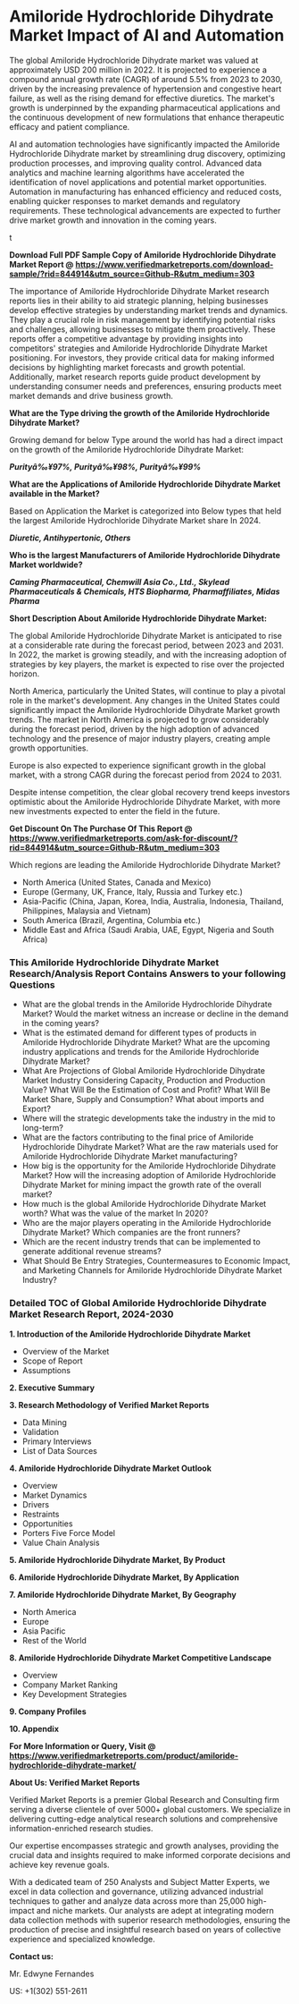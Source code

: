 <meta name="title" content="Global Amiloride Hydrochloride Dihydrate Market Impact of AI and Automation"><meta name="description" content="The global Amiloride Hydrochloride Dihydrate market was valued at approximately USD 200 million in 2022. It is projected to experience a compound annual growth rate (C"><meta name="title" content="Amiloride Hydrochloride Dihydrate Market Size, Share, Scope, Trends, Growth, Opportunities, Analysis, Forecast"><h1>Amiloride Hydrochloride Dihydrate Market Impact of AI and Automation</h1><p>The global Amiloride Hydrochloride Dihydrate market was valued at approximately USD 200 million in 2022. It is projected to experience a compound annual growth rate (CAGR) of around 5.5% from 2023 to 2030, driven by the increasing prevalence of hypertension and congestive heart failure, as well as the rising demand for effective diuretics. The market's growth is underpinned by the expanding pharmaceutical applications and the continuous development of new formulations that enhance therapeutic efficacy and patient compliance.</p><p>AI and automation technologies have significantly impacted the Amiloride Hydrochloride Dihydrate market by streamlining drug discovery, optimizing production processes, and improving quality control. Advanced data analytics and machine learning algorithms have accelerated the identification of novel applications and potential market opportunities. Automation in manufacturing has enhanced efficiency and reduced costs, enabling quicker responses to market demands and regulatory requirements. These technological advancements are expected to further drive market growth and innovation in the coming years.</p>t</p><p id="" class=""><strong>Download Full PDF Sample Copy of Amiloride Hydrochloride Dihydrate Market Report @ <a href="https://www.verifiedmarketreports.com/download-sample/?rid=844914&utm_source=Github-R&utm_medium=303" target="_blank">https://www.verifiedmarketreports.com/download-sample/?rid=844914&utm_source=Github-R&utm_medium=303</a></strong></p><p>The importance of&nbsp;Amiloride Hydrochloride Dihydrate Market research reports lies in their ability to aid strategic planning, helping businesses develop effective strategies by understanding market trends and dynamics. They play a crucial role in risk management by identifying potential risks and challenges, allowing businesses to mitigate them proactively. These reports offer a competitive advantage by providing insights into competitors' strategies and Amiloride Hydrochloride Dihydrate Market positioning. For investors, they provide critical data for making informed decisions by highlighting market forecasts and growth potential. Additionally, market research reports guide product development by understanding consumer needs and preferences, ensuring products meet market demands and drive business growth.</p><p><strong>What are the&nbsp;Type driving the growth of the Amiloride Hydrochloride Dihydrate Market?</strong></p><p id="" class="">Growing demand for below Type around the world has had a direct impact on the growth of the Amiloride Hydrochloride Dihydrate Market:</p><em><strong>Purityâ‰¥97%, Purityâ‰¥98%, Purityâ‰¥99%</strong></em></p><strong>What are the&nbsp;Applications&nbsp;of Amiloride Hydrochloride Dihydrate Market available in the Market?</strong></p><p id="" class="">Based on Application the Market is categorized into Below types that held the largest Amiloride Hydrochloride Dihydrate Market share In 2024.</p><em><strong>Diuretic, Antihypertonic, Others</strong></em></p><strong>Who is the largest Manufacturers of Amiloride Hydrochloride Dihydrate Market worldwide?</strong></p><p><em><strong>Caming Pharmaceutical, Chemwill Asia Co., Ltd., Skylead Pharmaceuticals & Chemicals, HTS Biopharma, Pharmaffiliates, Midas Pharma</strong></em></p><p id="" class=""><strong>Short Description About Amiloride Hydrochloride Dihydrate Market:</strong></p><p>The global Amiloride Hydrochloride Dihydrate Market is anticipated to rise at a considerable rate during the forecast period, between 2023 and 2031. In 2022, the market is growing steadily, and with the increasing adoption of strategies by key players, the market is expected to rise over the projected horizon.</p><p>North America, particularly the United States, will continue to play a pivotal role in the market's development. Any changes in the United States could significantly impact the Amiloride Hydrochloride Dihydrate Market growth trends. The market in North America is projected to grow considerably during the forecast period, driven by the high adoption of advanced technology and the presence of major industry players, creating ample growth opportunities.</p><p>Europe is also expected to experience significant growth in the global market, with a strong CAGR during the forecast period from 2024 to 2031.</p><p>Despite intense competition, the clear global recovery trend keeps investors optimistic about the Amiloride Hydrochloride Dihydrate Market, with more new investments expected to enter the field in the future.</p><p id="" class=""><strong>Get Discount On The Purchase Of This Report @ <a href="https://www.verifiedmarketreports.com/ask-for-discount/?rid=844914&utm_source=Github-R&utm_medium=303" target="_blank">https://www.verifiedmarketreports.com/ask-for-discount/?rid=844914&utm_source=Github-R&utm_medium=303</a></strong></p>Which regions are leading the Amiloride Hydrochloride Dihydrate Market?</p><ul><li>North America (United States, Canada and Mexico)</li><li>Europe (Germany, UK, France, Italy, Russia and Turkey etc.)</li><li>Asia-Pacific (China, Japan, Korea, India, Australia, Indonesia, Thailand, Philippines, Malaysia and Vietnam)</li><li>South America (Brazil, Argentina, Columbia etc.)</li><li>Middle East and Africa (Saudi Arabia, UAE, Egypt, Nigeria and South Africa)</li></ul><h3 id="" class="">This Amiloride Hydrochloride Dihydrate Market Research/Analysis Report Contains Answers to your following Questions</h3><ul><li>What are the global trends in the Amiloride Hydrochloride Dihydrate Market? Would the market witness an increase or decline in the demand in the coming years?</li><li>What is the estimated demand for different types of products in Amiloride Hydrochloride Dihydrate Market? What are the upcoming industry applications and trends for the Amiloride Hydrochloride Dihydrate Market?</li><li>What Are Projections of Global Amiloride Hydrochloride Dihydrate Market Industry Considering Capacity, Production and Production Value? What Will Be the Estimation of Cost and Profit? What Will Be Market Share, Supply and Consumption? What about imports and Export?</li><li>Where will the strategic developments take the industry in the mid to long-term?</li><li>What are the factors contributing to the final price of Amiloride Hydrochloride Dihydrate Market? What are the raw materials used for Amiloride Hydrochloride Dihydrate Market manufacturing?</li><li>How big is the opportunity for the Amiloride Hydrochloride Dihydrate Market? How will the increasing adoption of Amiloride Hydrochloride Dihydrate Market for mining impact the growth rate of the overall market?</li><li>How much is the global Amiloride Hydrochloride Dihydrate Market worth? What was the value of the market In 2020?</li><li>Who are the major players operating in the Amiloride Hydrochloride Dihydrate Market? Which companies are the front runners?</li><li>Which are the recent industry trends that can be implemented to generate additional revenue streams?</li><li>What Should Be Entry Strategies, Countermeasures to Economic Impact, and Marketing Channels for Amiloride Hydrochloride Dihydrate Market Industry?</li></ul><h3 id="" class="">Detailed TOC of Global Amiloride Hydrochloride Dihydrate Market Research Report, 2024-2030</h3><p id="" class=""><strong>1. Introduction of the Amiloride Hydrochloride Dihydrate Market</strong></p><ul><li>Overview of the Market</li><li>Scope of Report</li><li>Assumptions</li></ul><p id="" class=""><strong>2. Executive Summary</strong></p><p id="" class=""><strong>3. Research Methodology of Verified Market Reports</strong></p><ul><li>Data Mining</li><li>Validation</li><li>Primary Interviews</li><li>List of Data Sources</li></ul><p id="" class=""><strong>4. Amiloride Hydrochloride Dihydrate Market Outlook</strong></p><ul><li>Overview</li><li>Market Dynamics</li><li>Drivers</li><li>Restraints</li><li>Opportunities</li><li>Porters Five Force Model</li><li>Value Chain Analysis</li></ul><p id="" class=""><strong>5. Amiloride Hydrochloride Dihydrate Market, By Product</strong></p><p id="" class=""><strong>6. Amiloride Hydrochloride Dihydrate Market, By Application</strong></p><p id="" class=""><strong>7. Amiloride Hydrochloride Dihydrate Market, By Geography</strong></p><ul><li>North America</li><li>Europe</li><li>Asia Pacific</li><li>Rest of the World</li></ul><p id="" class=""><strong>8. Amiloride Hydrochloride Dihydrate Market Competitive Landscape</strong></p><ul><li>Overview</li><li>Company Market Ranking</li><li>Key Development Strategies</li></ul><p id="" class=""><strong>9. Company Profiles</strong></p><p id="" class=""><strong>10. Appendix</strong></p><p id="" class=""><strong>For More Information or Query, Visit @ <a href="https://www.verifiedmarketreports.com/product/amiloride-hydrochloride-dihydrate-market/" target="_blank">https://www.verifiedmarketreports.com/product/amiloride-hydrochloride-dihydrate-market/</a></strong></p><p id="" class=""><strong>About Us: Verified Market Reports</strong></p><p id="" class="">Verified Market Reports is a premier Global Research and Consulting firm serving a diverse clientele of over 5000+ global customers. We specialize in delivering cutting-edge analytical research solutions and comprehensive information-enriched research studies.</p><p id="" class="">Our expertise encompasses strategic and growth analyses, providing the crucial data and insights required to make informed corporate decisions and achieve key revenue goals.</p><p id="" class="">With a dedicated team of 250 Analysts and Subject Matter Experts, we excel in data collection and governance, utilizing advanced industrial techniques to gather and analyze data across more than 25,000 high-impact and niche markets. Our analysts are adept at integrating modern data collection methods with superior research methodologies, ensuring the production of precise and insightful research based on years of collective experience and specialized knowledge.</p><p id="" class=""><strong>Contact us:</strong></p><p id="" class="">Mr. Edwyne Fernandes</p><p id="" class="">US: +1(302) 551-2611</p>